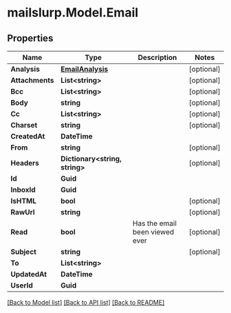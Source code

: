 
# mailslurp.Model.Email

## Properties

Name | Type | Description | Notes
------------ | ------------- | ------------- | -------------
**Analysis** | [**EmailAnalysis**](EmailAnalysis.md) |  | [optional] 
**Attachments** | **List&lt;string&gt;** |  | [optional] 
**Bcc** | **List&lt;string&gt;** |  | [optional] 
**Body** | **string** |  | [optional] 
**Cc** | **List&lt;string&gt;** |  | [optional] 
**Charset** | **string** |  | [optional] 
**CreatedAt** | **DateTime** |  | 
**From** | **string** |  | [optional] 
**Headers** | **Dictionary&lt;string, string&gt;** |  | [optional] 
**Id** | **Guid** |  | 
**InboxId** | **Guid** |  | 
**IsHTML** | **bool** |  | [optional] 
**RawUrl** | **string** |  | [optional] 
**Read** | **bool** | Has the email been viewed ever | [optional] 
**Subject** | **string** |  | [optional] 
**To** | **List&lt;string&gt;** |  | 
**UpdatedAt** | **DateTime** |  | 
**UserId** | **Guid** |  | 

[[Back to Model list]](../README.md#documentation-for-models)
[[Back to API list]](../README.md#documentation-for-api-endpoints)
[[Back to README]](../README.md)

